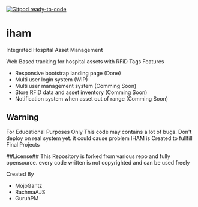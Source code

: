 [![Gitpod ready-to-code](https://img.shields.io/badge/Gitpod-ready--to--code-blue?logo=gitpod)](https://gitpod.io/#https://github.com/PPLite/iham)

# iham
Integrated Hospital Asset Management

Web Based tracking for hospital assets with RFiD Tags
Features
- Responsive bootstrap landing page (Done)
- Multi user login system (WIP)
- Multi user management system (Comming Soon)
- Store RFiD data and asset inventory (Comming Soon)
- Notification system when asset out of range (Comming Soon)

## Warning ##
For Educational Purposes Only
This code may contains a lot of bugs. Don't deploy on real system yet. it could cause problem
IHAM is Created to fullfill Final Projects 

##License##
This Repository is forked from various repo and fully opensource. every code written is not copyrighted and can be used freely

Created By
- MojoGantz
- RachmaAJS
- GuruhPM
